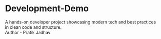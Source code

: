 # Development-Demo
A hands-on developer project showcasing modern tech and best practices in clean code and structure.
<br>
Author  - Pratik Jadhav
